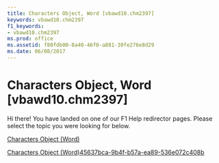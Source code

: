 ```yaml
---
title: Characters Object, Word [vbawd10.chm2397]
keywords: vbawd10.chm2397
f1_keywords:
- vbawd10.chm2397
ms.prod: office
ms.assetid: f80fdb00-8a40-46f0-a881-30fe276e8d29
ms.date: 06/08/2017
---
```



# Characters Object, Word [vbawd10.chm2397]

Hi there! You have landed on one of our F1 Help redirector pages. Please select the topic you were looking for below.

[Characters Object (Word)](http://msdn.microsoft.com/library/6d22ae7a-128d-134d-9136-1cdd5a8d9941%28Office.15%29.aspx)

[Characters Object (Word)45637bca-9b4f-b57a-ea89-536e072c408b](http://msdn.microsoft.com/library/45637bca-9b4f-b57a-ea89-536e072c408b%28Office.15%29.aspx)


